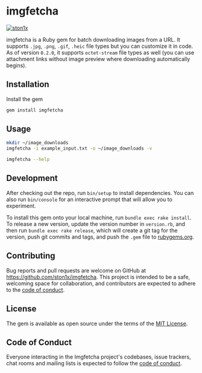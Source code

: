 # imgfetcha


[![ston1x](https://circleci.com/gh/ston1x/imgfetcha.svg?style=svg)](https://github.com/ston1x/imgfetcha)

imgfetcha is a Ruby gem for batch downloading images from a URL. It supports `.jpg`, `.png`, `.gif`, `.heic` file types but you can customize it in code. As of version `0.2.0`, it supports `octet-stream` file types as well (you can use attachment links without image preview where downloading automatically begins).

## Installation

Install the gem
```sh
gem install imgfetcha
```

## Usage
```sh
mkdir ~/image_downloads
imgfetcha -i example_input.txt -o ~/image_downloads -v
```

```sh
imgfetcha --help
```

## Development

After checking out the repo, run `bin/setup` to install dependencies. You can also run `bin/console` for an interactive prompt that will allow you to experiment.

To install this gem onto your local machine, run `bundle exec rake install`. To release a new version, update the version number in `version.rb`, and then run `bundle exec rake release`, which will create a git tag for the version, push git commits and tags, and push the `.gem` file to [rubygems.org](https://rubygems.org).

## Contributing

Bug reports and pull requests are welcome on GitHub at https://github.com/ston1x/imgfetcha. This project is intended to be a safe, welcoming space for collaboration, and contributors are expected to adhere to the [code of conduct](https://github.com/ston1x/imgfetcha/blob/master/CODE_OF_CONDUCT.md).


## License

The gem is available as open source under the terms of the [MIT License](https://opensource.org/licenses/MIT).

## Code of Conduct

Everyone interacting in the Imgfetcha project's codebases, issue trackers, chat rooms and mailing lists is expected to follow the [code of conduct](https://github.com/ston1x/imgfetcha/blob/master/CODE_OF_CONDUCT.md).
